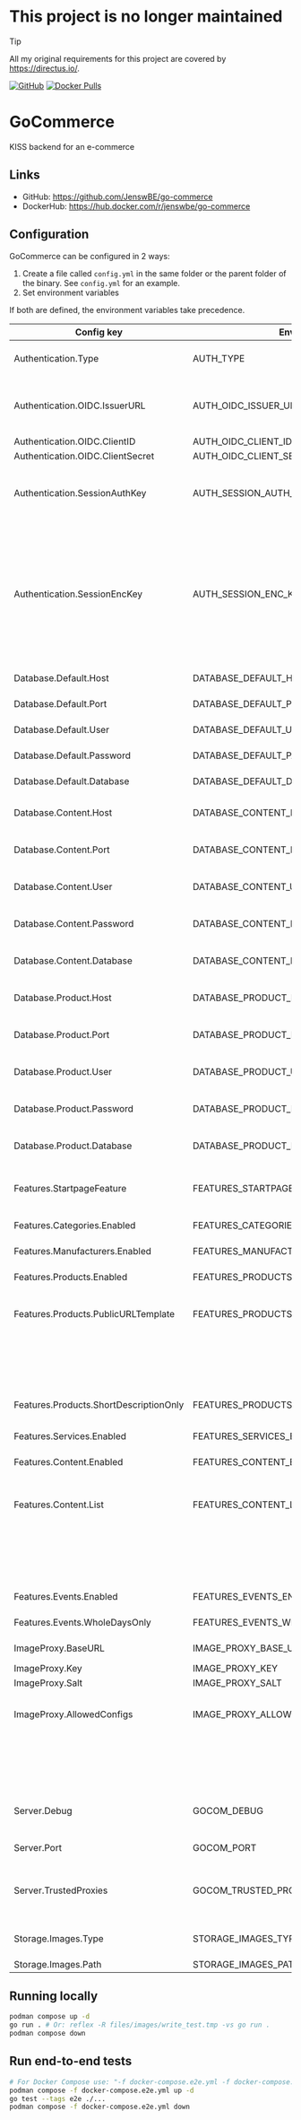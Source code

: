 # This project is no longer maintained

> [!TIP]
> All my original requirements for this project are covered by https://directus.io/.

[![GitHub](https://img.shields.io/github/license/JenswBE/go-commerce)](https://github.com/JenswBE/go-commerce)
[![Docker Pulls](https://img.shields.io/docker/pulls/jenswbe/go-commerce)](https://hub.docker.com/r/jenswbe/go-commerce)

# GoCommerce

KISS backend for an e-commerce

## Links

- GitHub: https://github.com/JenswBE/go-commerce
- DockerHub: https://hub.docker.com/r/jenswbe/go-commerce

## Configuration

GoCommerce can be configured in 2 ways:

1. Create a file called `config.yml` in the same folder or the parent folder of the binary. See `config.yml` for an example.
2. Set environment variables

If both are defined, the environment variables take precedence.

| Config key                             | Env variable                             | Description                                                                                                | Default value  |
| -------------------------------------- | ---------------------------------------- | ---------------------------------------------------------------------------------------------------------- | -------------- |
| Authentication.Type                    | AUTH_TYPE                                | Switch between OIDC and NONE (latter should only be used for testing)                                      | OIDC           |
| Authentication.OIDC.IssuerURL          | AUTH_OIDC_ISSUER_URL                     | URL to OpenID Configuration Issuer (without `.well-known/openid-configuration`)                            |                |
| Authentication.OIDC.ClientID           | AUTH_OIDC_CLIENT_ID                      | Client ID for OIDC                                                                                         |                |
| Authentication.OIDC.ClientSecret       | AUTH_OIDC_CLIENT_SECRET                  | Client secret for OIDC                                                                                     |                |
| Authentication.SessionAuthKey          | AUTH_SESSION_AUTH_KEY                    | Authentication key for session tokens. Mandatory and must be a base64 encoded string of 64 bytes.          |                |
|                                        |                                          | Can be generated using `openssl rand -base64 64 \| paste --delimiters '' --serial`                         |                |
| Authentication.SessionEncKey           | AUTH_SESSION_ENC_KEY                     | Encryption key for session tokens. Mandatory and must be a base64 encoded string of 32 bytes.              |                |
|                                        |                                          | Can be generated using `openssl rand -base64 32 \| paste --delimiters '' --serial`                         |                |
| Database.Default.Host                  | DATABASE_DEFAULT_HOST                    | Hostname of the default Postgres datatabase                                                                |                |
| Database.Default.Port                  | DATABASE_DEFAULT_PORT                    | Port of the default Postgres datatabase                                                                    | 5432           |
| Database.Default.User                  | DATABASE_DEFAULT_USER                    | Username for the default Postgres datatabase                                                               |                |
| Database.Default.Password              | DATABASE_DEFAULT_PASSWORD                | Password for the default Postgres datatabase                                                               |                |
| Database.Default.Database              | DATABASE_DEFAULT_DATABASE                | Database name for default the Postgres datatabase                                                          |                |
| Database.Content.Host                  | DATABASE_CONTENT_HOST                    | Override the default hostname for the content Postgres datatabase                                          |                |
| Database.Content.Port                  | DATABASE_CONTENT_PORT                    | Override the default port for the content Postgres datatabase                                              |                |
| Database.Content.User                  | DATABASE_CONTENT_USER                    | Override the default user for the content Postgres datatabase                                              |                |
| Database.Content.Password              | DATABASE_CONTENT_PASSWORD                | Override the default password for the content Postgres datatabase                                          |                |
| Database.Content.Database              | DATABASE_CONTENT_DATABASE                | Override the default database for the content Postgres datatabase                                          |                |
| Database.Product.Host                  | DATABASE_PRODUCT_HOST                    | Override the default hostname for the product Postgres datatabase                                          |                |
| Database.Product.Port                  | DATABASE_PRODUCT_PORT                    | Override the default port for the product Postgres datatabase                                              |                |
| Database.Product.User                  | DATABASE_PRODUCT_USER                    | Override the default user for the product Postgres datatabase                                              |                |
| Database.Product.Password              | DATABASE_PRODUCT_PASSWORD                | Override the default password for the product Postgres datatabase                                          |                |
| Database.Product.Database              | DATABASE_PRODUCT_DATABASE                | Override the default database for the product Postgres datatabase                                          |                |
| Features.StartpageFeature              | FEATURES_STARTPAGE_FEATURE               | Feature which should be shown as startpage. See below config keys for supported features.                  | Products       |
| Features.Categories.Enabled            | FEATURES_CATEGORIES_ENABLED              | Support for categories is enabled                                                                          | true           |
| Features.Manufacturers.Enabled         | FEATURES_MANUFACTURERS_ENABLED           | Support for manufacturers is enabled                                                                       | true           |
| Features.Products.Enabled              | FEATURES_PRODUCTS_ENABLED                | Support for products is enabled                                                                            | true           |
| Features.Products.PublicURLTemplate    | FEATURES_PRODUCTS_PUBLIC_URL_TEMPLATE    | Optional template for showing link to product page on public site. Button is omitted in                    |                |
|                                        |                                          | list if not provided. String is parsed into a Go HTML template. Product is available as `.`.               |                |
| Features.Products.ShortDescriptionOnly | FEATURES_PRODUCTS_SHORT_DESCRIPTION_ONLY | Support for long descriptions for products is disabled                                                     | true           |
| Features.Services.Enabled              | FEATURES_SERVICES_ENABLED                | Support for services is enabled                                                                            | true           |
| Features.Content.Enabled               | FEATURES_CONTENT_ENABLED                 | Support for content is enabled                                                                             | true           |
| Features.Content.List                  | FEATURES_CONTENT_LIST                    | List of content. New content is automatically added to the DB. Missing content is not removed from the DB. |                |
|                                        |                                          | Config: Object with fields `Name` and `ContentType`                                                        |                |
|                                        |                                          | Env: List of format `Name:ContentType`                                                                     |                |
| Features.Events.Enabled                | FEATURES_EVENTS_ENABLED                  | Support for events is enabled                                                                              | true           |
| Features.Events.WholeDaysOnly          | FEATURES_EVENTS_WHOLE_DAYS_ONLY          | Only events with full days (no time) are supported                                                         | true           |
| ImageProxy.BaseURL                     | IMAGE_PROXY_BASE_URL                     | Base URL of your [Imgproxy instance](https://docs.imgproxy.net/)                                           | /images/       |
| ImageProxy.Key                         | IMAGE_PROXY_KEY                          | [Signing key for Imgproxy](https://docs.imgproxy.net/configuration?id=url-signature)                       |                |
| ImageProxy.Salt                        | IMAGE_PROXY_SALT                         | [Salt for Imgproxy](https://docs.imgproxy.net/configuration?id=url-signature)                              |                |
| ImageProxy.AllowedConfigs              | IMAGE_PROXY_ALLOWED_CONFIGS              | Comma-separated list of allowed image configs in format width:height:resizingType.                         |                |
|                                        |                                          | Example `100:100:FILL,300:200:FIT`. Use `*` if not limiting the configs.                                   |                |
| Server.Debug                           | GOCOM_DEBUG                              | Set to true to enable debug logging and put API framework in debug mode.                                   | false          |
| Server.Port                            | GOCOM_PORT                               | HTTP port on which the GoCommerce API listens                                                              | 8080           |
| Server.TrustedProxies                  | GOCOM_TRUSTED_PROXIES                    | IP's of proxies trusted by GoCommerce. Header `X-Forwarded-For` is only considered for these hosts.        | 172.16.0.0/16  |
| Storage.Images.Type                    | STORAGE_IMAGES_TYPE                      | Type of storage used for storing images. Currently only `fs` is supported.                                 | fs             |
| Storage.Images.Path                    | STORAGE_IMAGES_PATH                      | Path for storing images                                                                                    | ./files/images |

## Running locally

```bash
podman compose up -d
go run . # Or: reflex -R files/images/write_test.tmp -vs go run .
podman compose down
```

## Run end-to-end tests

```bash
# For Docker Compose use: "-f docker-compose.e2e.yml -f docker-compose.e2e.docker.yml"
podman compose -f docker-compose.e2e.yml up -d
go test --tags e2e ./...
podman compose -f docker-compose.e2e.yml down
```
